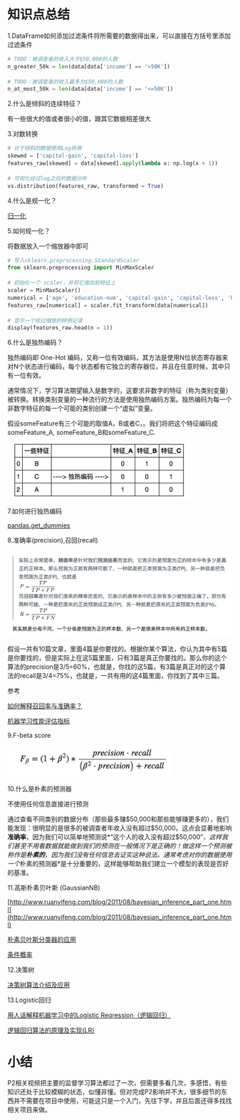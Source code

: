 
# 知识点总结



1.DataFrame如何添加过滤条件将所需要的数据得出来，可以直接在方括号里添加过滤条件

```python
# TODO：被调查者的收入大于$50,000的人数
n_greater_50k = len(data[data['income'] == '>50K'])

# TODO：被调查者的收入最多为$50,000的人数
n_at_most_50k = len(data[data['income'] == '<=50K'])
```

2.什么是倾斜的连续特征？

有一些很大的值或者很小的值，跟其它数据相差很大

3.对数转换

```python
# 对于倾斜的数据使用Log转换
skewed = ['capital-gain', 'capital-loss']
features_raw[skewed] = data[skewed].apply(lambda x: np.log(x + 1))

# 可视化经过log之后的数据分布
vs.distribution(features_raw, transformed = True)
```

4.什么是规一化？

[归一化](http://baike.baidu.com/link?url=hpDa7sEdKHrbXaE28bhHgYWKNgOCnQVvFTkWOaK5n1fyaDXL_UMmhq9jpTlW2QMe78kB2GkoGiFmkMwQiqzoLm0N5rqnESree2ArJV0u6UT9S4jvrli7WwiQm5Bb9Gsk)

5.如何规一化？

将数据放入一个缩放器中即可

```python
# 导入sklearn.preprocessing.StandardScaler
from sklearn.preprocessing import MinMaxScaler

# 初始化一个 scaler，并将它施加到特征上
scaler = MinMaxScaler()
numerical = ['age', 'education-num', 'capital-gain', 'capital-loss', 'hours-per-week']
features_raw[numerical] = scaler.fit_transform(data[numerical])

# 显示一个经过缩放的样例记录
display(features_raw.head(n = 1))
```

6.什么是独热编码？

独热编码即 One-Hot 编码，又称一位有效编码，其方法是使用N位状态寄存器来对N个状态进行编码，每个状态都有它独立的寄存器位，并且在任意时候，其中只有一位有效。

通常情况下，学习算法期望输入是数字的，这要求非数字的特征（称为类别变量）被转换。转换类别变量的一种流行的方法是使用独热编码方案。独热编码为每一个非数字特征的每一个可能的类别创建一个“虚拟”变量。

假设someFeature有三个可能的取值A，B或者C，。我们将把这个特征编码成someFeature_A, someFeature_B和someFeature_C.

![](media/14952479762573.jpg)



7.如何进行独热编码

[pandas.get_dummies](http://pandas.pydata.org/pandas-docs/stable/generated/pandas.get_dummies.html)

8.准确率(precision),召回(recall)

![](media/14952480917956.jpg)

假设一共有10篇文章，里面4篇是你要找的。根据你某个算法，你认为其中有5篇是你要找的，但是实际上在这5篇里面，只有3篇是真正你要找的。那么你的这个算法的precision是3/5=60%，也就是，你找的这5篇，有3篇是真正对的这个算法的recall是3/4=75%，也就是，一共有用的这4篇里面，你找到了其中三篇。

参考

[如何解释召回率与准确率？](https://www.zhihu.com/question/19645541)

[机器学习性能评估指标](http://charleshm.github.io/2016/03/Model-Performance/)

9.F-beta score 

![](media/14952490563188.jpg)


10.什么是朴素的预测器

不使用任何信息直接进行预测

通过查看不同类别的数据分布（那些最多赚\$50,000和那些能够赚更多的），我们能发现：很明显的是很多的被调查者年收入没有超过\$50,000。这点会显著地影响**准确率**，因为我们可以简单地预测说*“这个人的收入没有超过\$50,000”*，这样我们甚至不用看数据就能做到我们的预测在一般情况下是正确的！做这样一个预测被称作是**朴素的**，因为我们没有任何信息去证实这种说法。通常考虑对你的数据使用一个*朴素的预测器*是十分重要的，这样能够帮助我们建立一个模型的表现是否好的基准。


11.高斯朴素贝叶斯 (GaussianNB)

[http://www.ruanyifeng.com/blog/2011/08/bayesian_inference_part_one.html](http://www.ruanyifeng.com/blog/2011/08/bayesian_inference_part_one.html)

[朴素贝叶斯分类器的应用](http://www.ruanyifeng.com/blog/2013/12/naive_bayes_classifier.html)

[条件概率](http://baike.baidu.com/link?url=eY2Ef9WmLUVBToEGn570tzCZHsKdS4bVTLW74iO3xZD_w5kVhe8-vUH80mio4gShFg31sQGMH1dvlFgR2qCYLRECAXiSDv6qey5Z6e5WTnbRvDneNLgVGVBnBG2ljuKG)


12.决策树

[决策树算法介绍及应用](http://blog.jobbole.com/89072/)



13.Logistic回归

[用人话解释机器学习中的Logistic Regression（逻辑回归）](http://www.codelast.com/%E5%8E%9F%E5%88%9B-%E7%94%A8%E4%BA%BA%E8%AF%9D%E8%A7%A3%E9%87%8A%E6%9C%BA%E5%99%A8%E5%AD%A6%E4%B9%A0%E4%B8%AD%E7%9A%84logistic-regression%EF%BC%88%E9%80%BB%E8%BE%91%E5%9B%9E%E5%BD%92%EF%BC%89/)

[逻辑回归算法的原理及实现(LR)](http://bluewhale.cc/2016-05-18/logistic-regression.html)

# 小结

P2相关视频把主要的监督学习算法都过了一次，但需要多看几次，多感悟，有些知识还处于比较模糊的状态，似懂非懂。但对完成P2影响并不大，很多细节的东西并不需要在项目中使用，可能这只是一个入门，先往下学，并且后面还得多找找相关项目来做。





